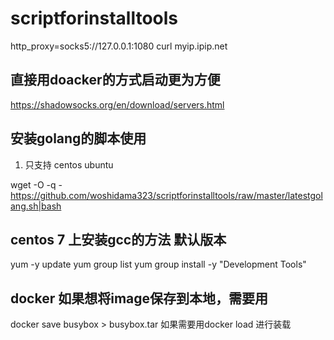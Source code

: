# scriptforinstalltools
http_proxy=socks5://127.0.0.1:1080 curl myip.ipip.net


## 直接用doacker的方式启动更为方便

https://shadowsocks.org/en/download/servers.html


## 安装golang的脚本使用

1. 只支持 centos ubuntu 

wget -O -q - https://github.com/woshidama323/scriptforinstalltools/raw/master/latestgolang.sh|bash


## centos 7 上安装gcc的方法 默认版本
yum -y update 
yum group list
yum group install -y "Development Tools"

## docker 如果想将image保存到本地，需要用
docker save busybox > busybox.tar
如果需要用docker load 进行装载

